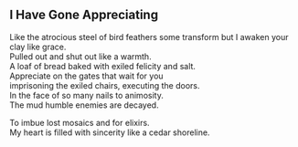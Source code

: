 I Have Gone Appreciating
------------------------
Like the atrocious steel of bird feathers some transform but I awaken your clay like grace.  
Pulled out and shut out like a warmth.  
A loaf of bread baked with exiled felicity and salt.  
Appreciate on the gates that wait for you  
imprisoning the exiled chairs, executing the doors.  
In the face of so many nails to animosity.  
The mud humble enemies are decayed.  
  
To imbue lost mosaics and for elixirs.  
My heart is filled with sincerity like a cedar shoreline.  
